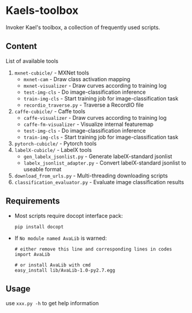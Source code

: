 # Kaels-toolbox

Invoker Kael's toolbox, a collection of frequently used scripts.

## Content

List of available tools 
1. `mxnet-cubicle/` - MXNet tools
      * `mxnet-cam` - Draw class activation mapping
      * `mxnet-visualizer` - Draw curves according to training log
      * `test-img-cls` - Do image-classification inference
      * `train-img-cls` - Start training job for image-classification task
      * `recordio_traverse.py` - Traverse a RecordIO file 
2. `caffe-cubicle/` - Caffe tools
      * `caffe-visualizer` - Draw curves according to training log
      * `caffe-fm-visualizer` - Visualize internal featuremap
      * `test-img-cls` - Do image-classification inference
      * `train-img-cls` - Start training job for image-classification task  
3. `pytorch-cubicle/` - Pytorch tools
4. `labelX-cubicle/` - LabelX tools
      * `gen_labelx_jsonlist.py` - Generate labelX-standard jsonlist
      * `labelx_jsonlist_adapter.py` - Convert labelX-standard jsonlist to useable format
5. `download_from_urls.py` - Multi-threading downloading scripts  
6. `classification_evaluator.py` - Evaluate image classification results

## Requirements

* Most scripts require docopt interface pack:

    ```
    pip install docopt
    ```

* If `No module named AvaLib` is warned:

    ```
    # either remove this line and corresponding lines in codes
    import AvaLib

    # or install AvaLib with cmd
    easy_install lib/AvaLib-1.0-py2.7.egg
    ```

## Usage

use `xxx.py -h` to get help information
